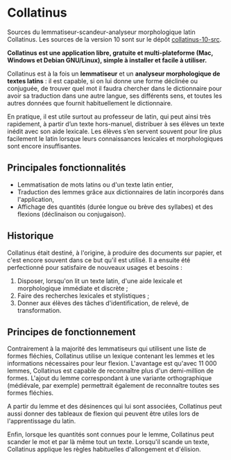 # Collatinus
Sources du lemmatiseur-scandeur-analyseur morphologique latin Collatinus.
Les sources de la version 10 sont sur le dépôt [collatinus-10-src](https://github.com/biblissima/collatinus-10-src).

**Collatinus est une application libre, gratuite et
multi-plateforme (Mac, Windows et Debian GNU/Linux),
simple à installer et facile à utiliser.**

Collatinus est à la fois un **lemmatiseur** et un **analyseur
morphologique de textes latins** : il est capable, si on
lui donne une forme déclinée ou conjuguée, de trouver
quel mot il faudra chercher dans le dictionnaire pour
avoir sa traduction dans une autre langue, ses
différents sens, et toutes les autres données que
fournit habituellement le dictionnaire.

En pratique, il est utile surtout au professeur de
latin, qui peut ainsi très rapidement, à partir d’un
texte hors-manuel, distribuer à ses élèves un texte
inédit avec son aide lexicale. Les élèves s’en servent
souvent pour lire plus facilement le latin lorsque
leurs connaissances lexicales et morphologiques sont
encore insuffisantes.

## Principales fonctionnalités

* Lemmatisation de mots latins ou d'un texte latin entier,
* Traduction des lemmes grâce aux dictionnaires de
  latin incorporés dans l'application,
* Affichage des quantités (durée longue ou brève des
  syllabes) et des flexions (déclinaison ou conjugaison).

## Historique

Collatinus était destiné, à l'origine, à produire des
documents sur papier, et c'est encore souvent dans ce
but qu'il est utilisé. Il a ensuite été perfectionné
pour satisfaire de nouveaux usages et besoins :

1. Disposer, lorsqu'on lit un texte latin, d'une aide
   lexicale et morphologique immédiate et discrète ;
2. Faire des recherches lexicales et stylistiques ;
3. Donner aux élèves des tâches d'identification, de
   relevé, de transformation.

## Principes de fonctionnement

Contrairement à la majorité des lemmatiseurs qui
utilisent une liste de formes fléchies, Collatinus
utilise un lexique contenant les lemmes et les
informations nécessaires pour leur flexion. L'avantage
est qu'avec 11 000 lemmes, Collatinus est capable de
reconnaître plus d'un demi-million de formes. L'ajout
du lemme correspondant à une variante orthographique
(médiévale, par exemple) permettrait également de
reconnaître toutes ses formes fléchies.

A partir du lemme et des désinences qui lui sont
associées, Collatinus peut aussi donner des tableaux de
flexion qui peuvent être utiles lors de l'apprentissage
du latin.

Enfin, lorsque les quantités sont connues pour le
lemme, Collatinus peut scander le mot et par là même
tout un texte. Lorsqu'il scande un texte, Collatinus
applique les règles habituelles d'allongement et
d'élision.

